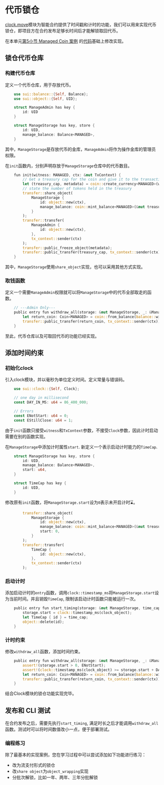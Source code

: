 # 代币锁仓

[clock.move](https://github.com/MystenLabs/sui/blob/main/crates/sui-framework/packages/sui-framework/sources/clock.move)模块为智能合约提供了时间戳和计时的功能，我们可以用来实现代币锁仓，即项目方在合约发布足够长时间后才能解锁取回代币。

在本单元[第5小节 Managed Coin 案例](5_managed_coin.md) 的[代码](../example_projects/fungible_tokens/sources/managed.move)基础上修改实现。

## 锁仓代币仓库

### 构建代币仓库

定义一个代币仓库，用于存放代币。

```Rust
    use sui::balance::{Self, Balance};
    use sui::object::{Self, UID};

    struct ManageAdmin has key {
        id: UID
    }

    struct ManageStorage has key, store {
        id: UID,
        manage_balance: Balance<MANAGED>,
    }
```
其中，`ManageStorage`是存放代币的金库，`ManageAdmin`将作为操作金库的管理员权限。


在`init`函数内，分别声明存放于`ManageStorage`仓库中的代币数目。
```Rust
    fun init(witness: MANAGED, ctx: &mut TxContext) {
        // Get a treasury cap for the coin and give it to the transaction sender
        let (treasury_cap, metadata) = coin::create_currency<MANAGED>(witness, 2, b"MANAGED", b"MNG", b"", option::none(), ctx);
        // state the number of tokens held in the treasury
        transfer::share_object(
            ManageStorage {
                id: object::new(ctx),
                manage_balance: coin::mint_balance<MANAGED>(&mut treasury_cap, 1000000), 
            }
        );
        transfer::transfer(
            ManageAdmin {
                id: object::new(ctx),
            },
            tx_context::sender(ctx)
        );
        transfer::public_freeze_object(metadata);
        transfer::public_transfer(treasury_cap, tx_context::sender(ctx));
    }
```
其中，`ManageStorage`使用`share_object`实现，也可以采用其他方式实现。

### 取钱函数

定义一个需要`ManageAdmin`权限就可以将`ManageStorage`中的代币全部取走的函数。

```Rust
    // ---Admin Only---
    public entry fun withdraw_all(storage: &mut ManageStorage, _: &ManageAdmin, ctx: &mut TxContext) {
        let return_coin: Coin<MANAGED> = coin::from_balance(balance::withdraw_all(&mut storage.manage_balance), ctx);
        transfer::public_transfer(return_coin, tx_context::sender(ctx));
    }
```

至此，代币仓库以及可取回代币的功能已经实现。

## 添加时间约束

### 初始化clock

引入clock模块，并以毫秒为单位定义时间。定义常量与错误码。

```Rust
    use sui::clock::{Self, Clock};

    // one day in millisecond
    const DAY_IN_MS: u64 = 86_400_000;

    // Errors
    const ENotStart: u64 = 0;
    const EStillClose: u64 = 1;
```

由于`init`函数只接受`witness`和`TxContext`参数，不接受`Clock`参数，因此计时启动需要在别的函数实现。

在`ManageStorage`中添加计时属性`start`. 新定义一个表示启动计时能力的`TimeCap`.

```Rust
    struct ManageStorage has key, store {
        id: UID,
        manage_balance: Balance<MANAGED>,
        start: u64,
    }

    struct TimeCap has key {
        id: UID,
    }
```

修改原有`init`函数，将`ManageStorage.start`设为`0`表示未开启计时⌛️。

```Rust
        transfer::share_object(
            ManageStorage {
                id: object::new(ctx),
                manage_balance: coin::mint_balance<MANAGED>(&mut treasury_cap, 1000000),
                start: 0,
            }
        );
        transfer::transfer(
            TimeCap {
                id: object::new(ctx),
            },
            tx_context::sender(ctx)
        );
```

### 启动计时

添加启动计时的`entry`函数，调用`clock::timestamp_ms`将`ManageStorage.start`设为当前时间。并且销毁`TimeCap`, 限制该启动计时函数只能被运行一次。

```Rust
    public entry fun start_timing(storage: &mut ManageStorage, time_cap: TimeCap, clock_object: &Clock) {
        storage.start = clock::timestamp_ms(clock_object);
        let TimeCap { id } = time_cap;
        object::delete(id);
    }
```


### 计时约束

修改`withdraw_all`函数，添加时间约束。

```Rust
    public entry fun withdraw_all(storage: &mut ManageStorage, _: &ManageAdmin, clock_object: &Clock, ctx: &mut TxContext) {
        assert!(storage.start > 0, ENotStart);
        assert!(clock::timestamp_ms(clock_object) >= storage.start + DAY_IN_MS * 365 * 3, EStillClose);
        let return_coin: Coin<MANAGED> = coin::from_balance(balance::withdraw_all(&mut storage.manage_balance), ctx);
        transfer::public_transfer(return_coin, tx_context::sender(ctx));
    }
```

结合Clock模块的锁仓功能实现完毕。

## 发布和 CLI 测试

在合约发布之后，需要先执行`start_timing`, 满足时长之后才能调用`withdraw_all`函数。测试时可以将时间数值改小一点，便于部署测试。

### 编程练习

除了最基本的实现案例，您在学习过程中可以尝试添加如下功能进行练习：
- 改为流支付形式的锁仓
- 改`share object`为`object_wrapping`实现
- 分批次解锁，比如一年、两年、三年分批解锁

